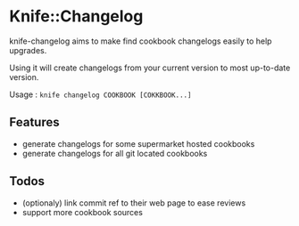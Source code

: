 # Knife::Changelog

knife-changelog aims to make find cookbook changelogs easily to help upgrades.

Using it will create changelogs from your current version to most up-to-date version.

Usage : `knife changelog COOKBOOK [COKKBOOK...]`

## Features

- generate changelogs for some supermarket hosted cookbooks
- generate changelogs for all git located cookbooks

## Todos

- (optionaly) link commit ref to their web page to ease reviews
- support more cookbook sources
